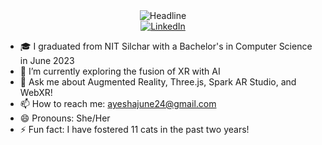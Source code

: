 <!-- ### Hi there 👋 -->

<!--
**n-ay/n-ay** is a ✨ _special_ ✨ repository because its `README.md` (this file) appears on your GitHub profile.
Here are some ideas to get you started:
-->
<div align=center>
  <img src="https://readme-typing-svg.herokuapp.com?color=%236FDA44&size=32&center=true&vCenter=true&width=600&height=50&lines=Hi+there+I'm+Ayesha+%F0%9F%91%8B;" alt="Headline" />
</div>


<div align=center>
        <a href="https://www.linkedin.com/in/ayesha-nasim/"><img src="https://img.shields.io/badge/Linkedin-0077b5?style=flat&logo=linkedin" alt="LinkedIn" /></a>
</div>

<!--- - 🔭 I’m currently working on -->
- 🎓 I graduated from NIT Silchar with a Bachelor's in Computer Science in June 2023 
- 🌱 I’m currently exploring the fusion of XR with AI
- 💬 Ask me about Augmented Reality, Three.js, Spark AR Studio, and WebXR!
- 📫 How to reach me: ayeshajune24@gmail.com
- 😄 Pronouns: She/Her
- ⚡ Fun fact: I have fostered 11 cats in the past two years!
